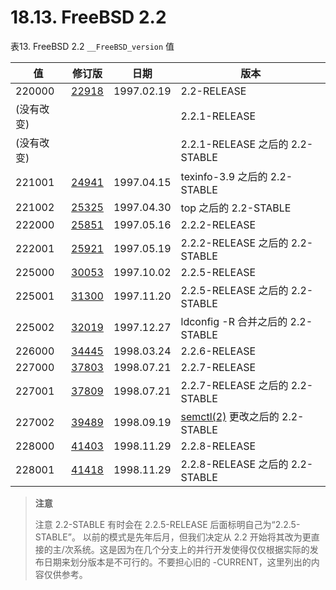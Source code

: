 # 18.13. FreeBSD 2.2

表13. FreeBSD 2.2 `__FreeBSD_version` 值

| 值 | 修订版 | 日期 | 版本 |
| --- | --- | --- | --- |
| 220000	 | [22918](https://svnweb.freebsd.org/changeset/base/22918)	 | 1997.02.19	 | 2.2-RELEASE |
| (没有改变)	 | 	 | 	 | 2.2.1-RELEASE |
| (没有改变)	 | 	 | 	 | 2.2.1-RELEASE 之后的 2.2-STABLE |
| 221001	 | [24941](https://svnweb.freebsd.org/changeset/base/24941)	 | 1997.04.15	 | texinfo-3.9 之后的 2.2-STABLE |
| 221002	 | [25325](https://svnweb.freebsd.org/changeset/base/25325)	 | 1997.04.30	 | top 之后的 2.2-STABLE |
| 222000	 | [25851](https://svnweb.freebsd.org/changeset/base/25851)	 | 1997.05.16	 | 2.2.2-RELEASE |
| 222001	 | [25921](https://svnweb.freebsd.org/changeset/base/25921)	 | 1997.05.19	 | 2.2.2-RELEASE 之后的 2.2-STABLE |
| 225000	 | [30053](https://svnweb.freebsd.org/changeset/base/30053)	 | 1997.10.02	 | 2.2.5-RELEASE |
| 225001	 | [31300](https://svnweb.freebsd.org/changeset/base/31300)	 | 1997.11.20	 | 2.2.5-RELEASE 之后的 2.2-STABLE |
| 225002	 | [32019](https://svnweb.freebsd.org/changeset/base/32019)	 | 1997.12.27	 | ldconfig -R 合并之后的 2.2-STABLE |
| 226000	 | [34445](https://svnweb.freebsd.org/changeset/base/34445)	 | 1998.03.24	 | 2.2.6-RELEASE |
| 227000	 | [37803](https://svnweb.freebsd.org/changeset/base/37803)	 | 1998.07.21	 | 2.2.7-RELEASE |
| 227001	 | [37809](https://svnweb.freebsd.org/changeset/base/37809)	 | 1998.07.21	 | 2.2.7-RELEASE 之后的 2.2-STABLE |
| 227002	 | [39489](https://svnweb.freebsd.org/changeset/base/39489)	 | 1998.09.19 	 | [semctl(2)](https://www.freebsd.org/cgi/man.cgi?query=semctl&sektion=2&format=html) 更改之后的 2.2-STABLE |
| 228000	 | [41403](https://svnweb.freebsd.org/changeset/base/41403)	 | 1998.11.29 	 | 2.2.8-RELEASE |
| 228001	 | [41418](https://svnweb.freebsd.org/changeset/base/41418)	 | 1998.11.29	 | 2.2.8-RELEASE 之后的 2.2-STABLE |

>**注意**
>
> 注意 2.2-STABLE 有时会在 2.2.5-RELEASE 后面标明自己为“2.2.5-STABLE”。 以前的模式是先年后月，但我们决定从 2.2 开始将其改为更直接的主/次系统。这是因为在几个分支上的并行开发使得仅仅根据实际的发布日期来划分版本是不可行的。不要担心旧的 -CURRENT，这里列出的内容仅供参考。

